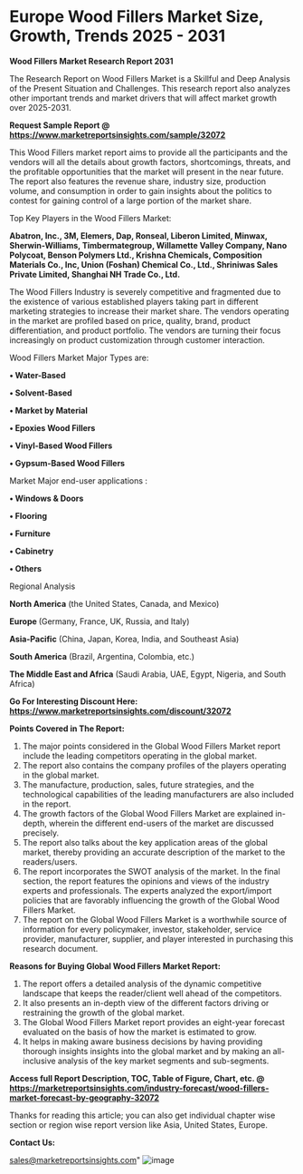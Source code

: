  # Europe Wood Fillers Market Size, Growth, Trends 2025 - 2031

<strong>Wood Fillers Market Research Report 2031</strong>

The Research Report on Wood Fillers Market is a Skillful and Deep Analysis of the Present Situation and Challenges. This research report also analyzes other important trends and market drivers that will affect market growth over 2025-2031.

<strong>Request Sample Report @ <a href=https://www.marketreportsinsights.com/sample/32072>https://www.marketreportsinsights.com/sample/32072</a></strong>

This Wood Fillers market report aims to provide all the participants and the vendors will all the details about growth factors, shortcomings, threats, and the profitable opportunities that the market will present in the near future. The report also features the revenue share, industry size, production volume, and consumption in order to gain insights about the politics to contest for gaining control of a large portion of the market share.

Top Key Players in the Wood Fillers Market:

<strong>Abatron, Inc., 3M, Elemers, Dap, Ronseal, Liberon Limited, Minwax, Sherwin-Williams, Timbermategroup, Willamette Valley Company, Nano Polycoat, Benson Polymers Ltd., Krishna Chemicals, Composition Materials Co., Inc, Union (Foshan) Chemical Co., Ltd., Shriniwas Sales Private Limited, Shanghai NH Trade Co., Ltd.</strong>

The Wood Fillers Industry is severely competitive and fragmented due to the existence of various established players taking part in different marketing strategies to increase their market share. The vendors operating in the market are profiled based on price, quality, brand, product differentiation, and product portfolio. The vendors are turning their focus increasingly on product customization through customer interaction.

Wood Fillers Market Major Types are:

<strong>• Water-Based

• Solvent-Based

• Market by Material

• Epoxies Wood Fillers

• Vinyl-Based Wood Fillers

• Gypsum-Based Wood Fillers</strong>

Market Major end-user applications :

<strong>• Windows & Doors

• Flooring

• Furniture

• Cabinetry

• Others</strong>

Regional Analysis

</u><strong><b>North America</b></strong> (the United States, Canada, and Mexico)

<strong><b>Europe </b></strong>(Germany, France, UK, Russia, and Italy)

<strong><b>Asia-Pacific</b></strong> (China, Japan, Korea, India, and Southeast Asia)

<strong><b>South America</b></strong> (Brazil, Argentina, Colombia, etc.)

<strong><b>The Middle East and Africa</b></strong> (Saudi Arabia, UAE, Egypt, Nigeria, and South Africa)

<strong>Go For Interesting Discount Here: <a href=https://www.marketreportsinsights.com/discount/32072>https://www.marketreportsinsights.com/discount/32072</a></strong>

<strong>Points Covered in The Report:</strong>
<ol>
  <li>The major points considered in the Global Wood Fillers Market report include the leading competitors operating in the global market.</li>
  <li>The report also contains the company profiles of the players operating in the global market.</li>
  <li>The manufacture, production, sales, future strategies, and the technological capabilities of the leading manufacturers are also included in the report.</li>
  <li>The growth factors of the Global Wood Fillers Market are explained in-depth, wherein the different end-users of the market are discussed precisely.</li>
  <li>The report also talks about the key application areas of the global market, thereby providing an accurate description of the market to the readers/users.</li>
  <li>The report incorporates the SWOT analysis of the market. In the final section, the report features the opinions and views of the industry experts and professionals. The experts analyzed the export/import policies that are favorably influencing the growth of the Global Wood Fillers Market.</li>
  <li>The report on the Global Wood Fillers Market is a worthwhile source of information for every policymaker, investor, stakeholder, service provider, manufacturer, supplier, and player interested in purchasing this research document.</li>
</ol>
<strong>Reasons for Buying Global Wood Fillers Market Report:</strong>

<ol>
  <li>The report offers a detailed analysis of the dynamic competitive landscape that keeps the reader/client well ahead of the competitors.</li>
  <li>It also presents an in-depth view of the different factors driving or restraining the growth of the global market.</li>
  <li>The Global Wood Fillers Market report provides an eight-year forecast evaluated on the basis of how the market is estimated to grow.</li>
  <li>It helps in making aware business decisions by having providing thorough insights insights into the global market and by making an all-inclusive analysis of the key market segments and sub-segments.</li>
</ol>
<strong>Access full Report Description, TOC, Table of Figure, Chart, etc. @ <a href=https://marketreportsinsights.com/industry-forecast/wood-fillers-market-forecast-by-geography-32072>https://marketreportsinsights.com/industry-forecast/wood-fillers-market-forecast-by-geography-32072</a></strong>


Thanks for reading this article; you can also get individual chapter wise section or region wise report version like Asia, United States, Europe.

<strong>Contact Us:</strong>

sales@marketreportsinsights.com"
![image](https://github.com/user-attachments/assets/b5651fe0-c857-4616-a7ab-eceb137be5fc)
